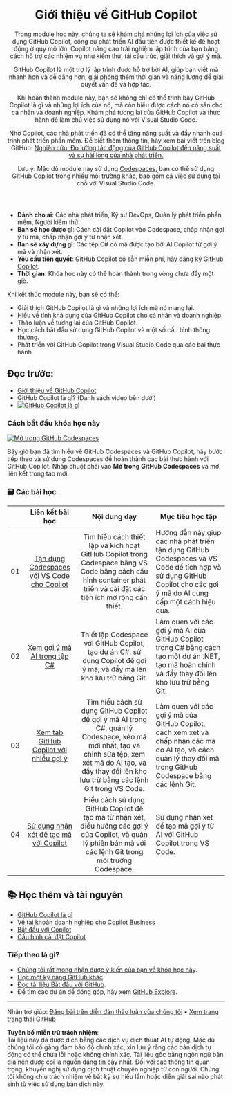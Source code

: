 <header>

# Giới thiệu về GitHub Copilot

Trong module học này, chúng ta sẽ khám phá những lợi ích của việc sử dụng GitHub Copilot, công cụ phát triển AI đầu tiên được thiết kế để hoạt động ở quy mô lớn. Copilot nâng cao trải nghiệm lập trình của bạn bằng cách hỗ trợ các nhiệm vụ như kiểm thử, tái cấu trúc, giải thích và gợi ý mã.

GitHub Copilot là một trợ lý lập trình được hỗ trợ bởi AI, giúp bạn viết mã nhanh hơn và dễ dàng hơn, giải phóng thêm thời gian và năng lượng để giải quyết vấn đề và hợp tác.

Khi hoàn thành module này, bạn sẽ không chỉ có thể trình bày GitHub Copilot là gì và những lợi ích của nó, mà còn hiểu được cách nó có sẵn cho cá nhân và doanh nghiệp. Khám phá tương lai của GitHub Copilot và thực hành để làm chủ việc sử dụng nó với Visual Studio Code.

Nhờ Copilot, các nhà phát triển đã có thể tăng năng suất và đẩy nhanh quá trình phát triển phần mềm. Để biết thêm thông tin, hãy xem bài viết trên blog GitHub: [Nghiên cứu: Đo lường tác động của GitHub Copilot đến năng suất và sự hài lòng của nhà phát triển.](https://github.blog/2022-09-07-research-quantifying-github-copilots-impact-on-developer-productivity-and-happiness)

Lưu ý: Mặc dù module này sử dụng [Codespaces](https://github.com/codespaces), bạn có thể sử dụng GitHub Copilot trong nhiều môi trường khác, bao gồm cả việc sử dụng tại chỗ với Visual Studio Code.
</header>

- **Dành cho ai**: Các nhà phát triển, Kỹ sư DevOps, Quản lý phát triển phần mềm, Người kiểm thử.
- **Bạn sẽ học được gì**: Cách cài đặt Copilot vào Codespace, chấp nhận gợi ý từ mã, chấp nhận gợi ý từ nhận xét.
- **Bạn sẽ xây dựng gì**: Các tệp C# có mã được tạo bởi AI Copilot từ gợi ý mã và nhận xét.
- **Yêu cầu tiên quyết**: GitHub Copilot có sẵn miễn phí, hãy đăng ký [GitHub Copilot](https://gh.io/copilot).
- **Thời gian**: Khóa học này có thể hoàn thành trong vòng chưa đầy một giờ.

Khi kết thúc module này, bạn sẽ có thể:

- Giải thích GitHub Copilot là gì và những lợi ích mà nó mang lại.
- Hiểu về tính khả dụng của GitHub Copilot cho cá nhân và doanh nghiệp.
- Thảo luận về tương lai của GitHub Copilot.
- Học cách bắt đầu sử dụng GitHub Copilot và một số cấu hình thông thường.
- Phát triển với GitHub Copilot trong Visual Studio Code qua các bài thực hành.

## Đọc trước:
- [Giới thiệu về GitHub Copilot](https://learn.microsoft.com/en-us/training/modules/introduction-to-github-copilot/)
- GitHub Copilot là gì? (Danh sách video bên dưới)
- [![GitHub Copilot là gì](https://img.youtube.com/vi/QG1E0SCqqW8/0.jpg)](https://learn.microsoft.com/shows/introduction-to-github-copilot/what-is-github-copilot-1-of-6/)

### Cách bắt đầu khóa học này

[![Mở trong GitHub Codespaces](https://github.com/codespaces/badge.svg)](https://codespaces.new/microsoft/mastering-github-copilot-for-dotnet-csharp-developers?devcontainer_path=.devcontainer%2Fintroduction%2Fdevcontainer.json)

Bây giờ bạn đã tìm hiểu về GitHub Codespaces và GitHub Copilot, hãy bước tiếp theo và sử dụng Codespaces để hoàn thành các bài thực hành với GitHub Copilot. Nhấp chuột phải vào **Mở trong GitHub Codespaces** và mở liên kết trong tab mới.

### 🗃️ Các bài học
|       |              Liên kết bài học              |                       Nội dung dạy                       |                     Mục tiêu học tập                 |                             
| :---: | :------------------------------------: | :---------------------------------------------------------: | ----------------------------------------------------------- |
| 01 | [Tận dụng Codespaces với VS Code cho Copilot](https://github.com/microsoft/mastering-github-copilot-for-dotnet-csharp-developers/blob/main/03-Introduction-to-GitHub-Copilot/steps/1-copilot-extension.md) | Tìm hiểu cách thiết lập và kích hoạt GitHub Copilot trong Codespace bằng VS Code bằng cách cấu hình container phát triển và cài đặt các tiện ích mở rộng cần thiết. | Hướng dẫn này giúp các nhà phát triển tận dụng GitHub Codespaces và VS Code để tích hợp và sử dụng GitHub Copilot cho các gợi ý mã do AI cung cấp một cách hiệu quả. |
| 02 | [Xem gợi ý mã AI trong tệp C#](https://github.com/microsoft/mastering-github-copilot-for-dotnet-csharp-developers/blob/main/03-Introduction-to-GitHub-Copilot/steps/2-skills-dotnet.md) | Thiết lập Codespace với GitHub Copilot, tạo dự án C#, sử dụng Copilot để gợi ý mã, và đẩy mã lên kho lưu trữ bằng Git. | Làm quen với các gợi ý mã AI của GitHub Copilot trong C# bằng cách tạo một dự án .NET, tạo mã hoàn chỉnh và đẩy thay đổi lên kho lưu trữ bằng Git. |
| 03 | [Xem tab GitHub Copilot với nhiều gợi ý](https://github.com/microsoft/mastering-github-copilot-for-dotnet-csharp-developers/blob/main/03-Introduction-to-GitHub-Copilot/steps/3-copilot-hub.md) | Tìm hiểu cách sử dụng GitHub Copilot để gợi ý mã AI trong C#, quản lý Codespace, kéo mã mới nhất, tạo và chỉnh sửa tệp, xem xét mã do AI tạo, và đẩy thay đổi lên kho lưu trữ bằng các lệnh Git trong VS Code. | Làm quen với các gợi ý mã của GitHub Copilot, cách xem xét và chấp nhận các mã do AI tạo, và cách quản lý thay đổi mã trong GitHub Codespace bằng các lệnh Git. |
| 04 | [Sử dụng nhận xét để tạo mã với Copilot](https://github.com/microsoft/mastering-github-copilot-for-dotnet-csharp-developers/blob/main/03-Introduction-to-GitHub-Copilot/steps/4-copilot-comment.md) | Hiểu cách sử dụng GitHub Copilot để tạo mã từ nhận xét, điều hướng các gợi ý của Copilot, và quản lý phiên bản mã với các lệnh Git trong môi trường Codespace. | Sử dụng nhận xét để tạo mã gợi ý từ AI với GitHub Copilot trong VS Code. |

## 📚 Học thêm và tài nguyên

- [GitHub Copilot là gì](https://docs.github.com/en/copilot/about-github-copilot/what-is-github-copilot)
- [Về tài khoản doanh nghiệp cho Copilot Business](https://docs.github.com/en/enterprise-cloud@latest/admin/copilot-business-only/about-enterprise-accounts-for-copilot-business)
- [Bắt đầu với Copilot](https://docs.github.com/en/copilot/getting-started-with-github-copilot/getting-started-with-github-copilot-in-visual-studio-code)
- [Cấu hình cài đặt Copilot](https://docs.github.com/en/copilot/configuring-github-copilot/configuring-github-copilot-settings-on-githubcom)

### Tiếp theo là gì?

- [Chúng tôi rất mong nhận được ý kiến của bạn về khóa học này](https://github.com/orgs/skills/discussions/categories/code-with-copilot).
- [Học một kỹ năng GitHub khác](https://github.com/skills).
- [Đọc tài liệu Bắt đầu với GitHub](https://docs.github.com/en/get-started).
- Để tìm các dự án để đóng góp, hãy xem [GitHub Explore](https://github.com/explore).

<footer>

---

Nhận trợ giúp: [Đăng bài trên diễn đàn thảo luận của chúng tôi](https://github.com/orgs/skills/discussions/categories/code-with-copilot) • [Xem trang trạng thái GitHub](https://www.githubstatus.com/)

**Tuyên bố miễn trừ trách nhiệm**:  
Tài liệu này đã được dịch bằng các dịch vụ dịch thuật AI tự động. Mặc dù chúng tôi cố gắng đảm bảo độ chính xác, xin lưu ý rằng các bản dịch tự động có thể chứa lỗi hoặc không chính xác. Tài liệu gốc bằng ngôn ngữ bản địa nên được coi là nguồn đáng tin cậy nhất. Đối với các thông tin quan trọng, khuyến nghị sử dụng dịch thuật chuyên nghiệp từ con người. Chúng tôi không chịu trách nhiệm về bất kỳ sự hiểu lầm hoặc diễn giải sai nào phát sinh từ việc sử dụng bản dịch này.